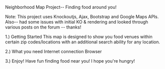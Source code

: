 Neighborhood Map Project-- Finding food around you!

Note: This project uses Knockoutjs, Ajax, Bootstrap and Google Maps APIs. Also-- had some issues with initial KO & rendering and looked through various posts on the forum -- thanks!


1.) Getting Started
This map is designed to show you food venues within certain
 zip codes/locations with an additional search ability for
 any location.

2.) What you need
Internet connection
Browser

3.) Enjoy!
Have fun finding food near you! I hope you're hungry!

